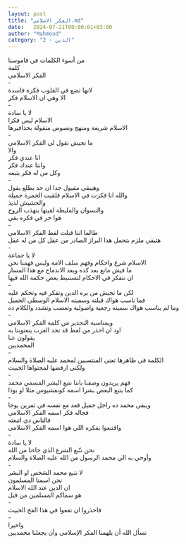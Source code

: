 ```yaml
---
layout: post
title: "الفكر الاسلامي.md"
date:   2024-07-21T00:00:01+03:00
author: "Mahmoud"
category: "2 - الدين"
---
```

من أسوء الكلمات في قاموسنا\
كلمة\
الفكر الاسلامي\
-\
لانها تضع في القلوب فكرة فاسدة\
الا وهي ان الاسلام فكر\
-\
لا يا سادة\
الاسلام ليس فكرا\
الاسلام شريعة ومنهج ونصوص منقولة بحذافيرها\
-\
ما تجيش تقول لي الفكر الاسلامي\
والا\
انا عندي فكر\
وانتا عندك فكر\
وكل من له فكر يتبعه\
-\
وهيبقي مقبول جدا ان حد يطلع يقول\
والله انا فكرت في الاسلام فلقيت الخمرة جميلة\
والحشيش لذيذ\
والنسوان والمليطة لقيتها بتهذب الروح\
هوا حر في فكره بقي\
-\
طالما انتا قبلت لفظ الفكر الاسلامي\
هتبقي ملزم بتحمل هذا البراز الصادر من عقل كل من له
عقل\
-\
لا يا جماعة\
الاسلام شرع واحكام وفهم سلف الامة وليس فهمنا نحن\
ما فيش مانع بعد كده وبعد الاندماج مع هذا المسار\
ان تتفكر في الاحكام لتستنبط بعض حكمة الله فيها\
-\
لكن ما تجيش من بره الدين وتفكر فيه وتحكم عليه\
فما ناسب هواك قبلته وسميته الاسلام الوسطي الجميل\
وما لم يناسب هواك سميته رجعية واصولية وتعصب وتشدد
والكلام ده\
-\
وبمناسبة التحذير من كلمة الفكر الاسلامي\
اود ان احذر من لفظ قد تجد الغرب ينعتوننا به\
يقولون عنا\
المحمديين\
-\
الكلمة في ظاهرها تعني المنتسبين لمحمد عليه الصلاة
والسلام\
ولكني ارفضها لمحتواها الخبيث\
-\
فهم يريدون وصفنا باننا نتبع البشر المسمي محمد\
كما يتبع البعض بشرا اسمه كونفشيوس مثلا او بوذا\
-\
ويبقي محمد ده راجل جميل قعد مع نفسه في تمرين
يوجا\
فجاله فكر اسمه الفكر الاسلامي\
فالناس دي اتبعته\
واقتنعوا بفكره اللي هوا اسمه الفكر الاسلامي\
-\
لا يا سادة\
نحن نتّبع الشرع الذي جاءنا من الله\
وأوحي به الي محمد الرسول من الله عليه الصلاة
والسلام\
-\
لا نتبع محمد الشخص او البشر\
نحن اسمنا المسلمون\
ان الدين عند الله الاسلام\
هو سماكم المسلمين من قبل\
-\
فاحذروا ان تقعوا في هذا الفخ الخبيث\
-\
واخيرا\
نسأل الله أن يلهمنا الفكر الإسلامي وأن يجعلنا
محمديين
